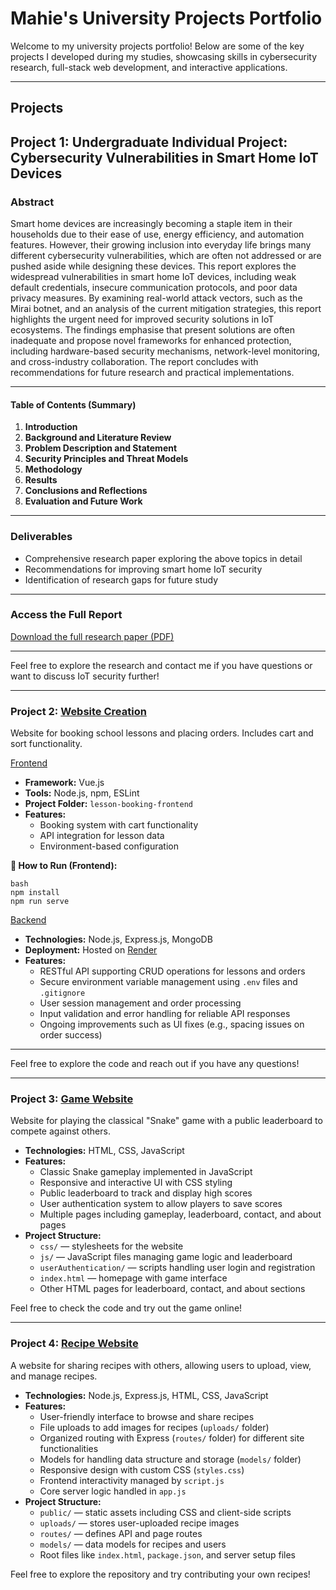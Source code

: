 # Mahie's University Projects Portfolio

Welcome to my university projects portfolio! Below are some of the key projects I developed during my studies, showcasing skills in cybersecurity research, full-stack web development, and interactive applications.

---

## Projects

## Project 1: Undergraduate Individual Project: Cybersecurity Vulnerabilities in Smart Home IoT Devices

### Abstract  
Smart home devices are increasingly becoming a staple item in their households due
to their ease of use, energy efficiency, and automation features. However, their
growing inclusion into everyday life brings many different cybersecurity
vulnerabilities, which are often not addressed or are pushed aside while designing
these devices. This report explores the widespread vulnerabilities in smart home IoT
devices, including weak default credentials, insecure communication protocols, and
poor data privacy measures. By examining real-world attack vectors, such as the
Mirai botnet, and an analysis of the current mitigation strategies, this report highlights
the urgent need for improved security solutions in IoT ecosystems. The findings
emphasise that present solutions are often inadequate and propose novel
frameworks for enhanced protection, including hardware-based security
mechanisms, network-level monitoring, and cross-industry collaboration. The report
concludes with recommendations for future research and practical implementations. 

---

#### Table of Contents (Summary)

1. **Introduction**  
2. **Background and Literature Review**  
3. **Problem Description and Statement**  
4. **Security Principles and Threat Models**  
5. **Methodology**  
6. **Results**  
7. **Conclusions and Reflections**  
8. **Evaluation and Future Work**  


---

### Deliverables  
- Comprehensive research paper exploring the above topics in detail  
- Recommendations for improving smart home IoT security  
- Identification of research gaps for future study  

---

### Access the Full Report  
[Download the full research paper (PDF)](https://github.com/Mahie786/portfolio/blob/main/MIDDLESEX%20UNIVERSITY.pdf)  

---

Feel free to explore the research and contact me if you have questions or want to discuss IoT security further!

---

### Project 2: [Website Creation](https://github.com/Mahie786/school-lessons)

Website for booking school lessons and placing orders. Includes cart and sort functionality.

[Frontend](https://github.com/Mahie786/school-lessons)
- **Framework:** Vue.js  
- **Tools:** Node.js, npm, ESLint  
- **Project Folder:** `lesson-booking-frontend`  
- **Features:**
  - Booking system with cart functionality
  - API integration for lesson data
  - Environment-based configuration

**🔧 How to Run (Frontend):**
```
bash
npm install
npm run serve
```

[Backend](https://github.com/Mahie786/lesson-booking-backend)
- **Technologies:** Node.js, Express.js, MongoDB  
- **Deployment:** Hosted on [Render](https://render.com)  
- **Features:**
  - RESTful API supporting CRUD operations for lessons and orders
  - Secure environment variable management using `.env` files and `.gitignore`
  - User session management and order processing
  - Input validation and error handling for reliable API responses
  - Ongoing improvements such as UI fixes (e.g., spacing issues on order success)

---

Feel free to explore the code and reach out if you have any questions!

---

### Project 3: [Game Website](https://github.com/Mahie786/portfolio/tree/main/gameJS)

Website for playing the classical "Snake" game with a public leaderboard to compete against others.

- **Technologies:** HTML, CSS, JavaScript  
- **Features:**
  - Classic Snake gameplay implemented in JavaScript
  - Responsive and interactive UI with CSS styling
  - Public leaderboard to track and display high scores
  - User authentication system to allow players to save scores
  - Multiple pages including gameplay, leaderboard, contact, and about pages
- **Project Structure:**
  - `css/` — stylesheets for the website
  - `js/` — JavaScript files managing game logic and leaderboard
  - `userAuthentication/` — scripts handling user login and registration
  - `index.html` — homepage with game interface
  - Other HTML pages for leaderboard, contact, and about sections

Feel free to check the code and try out the game online!


---
### Project 4: [Recipe Website](https://github.com/Mahie786/portfolio/tree/main/Recipe/Recipe)

A website for sharing recipes with others, allowing users to upload, view, and manage recipes.

- **Technologies:** Node.js, Express.js, HTML, CSS, JavaScript  
- **Features:**
  - User-friendly interface to browse and share recipes
  - File uploads to add images for recipes (`uploads/` folder)
  - Organized routing with Express (`routes/` folder) for different site functionalities
  - Models for handling data structure and storage (`models/` folder)
  - Responsive design with custom CSS (`styles.css`)
  - Frontend interactivity managed by `script.js`
  - Core server logic handled in `app.js`
- **Project Structure:**
  - `public/` — static assets including CSS and client-side scripts
  - `uploads/` — stores user-uploaded recipe images
  - `routes/` — defines API and page routes
  - `models/` — data models for recipes and users
  - Root files like `index.html`, `package.json`, and server setup files

Feel free to explore the repository and try contributing your own recipes!

